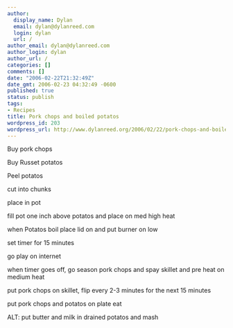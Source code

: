 ```yaml
---
author:
  display_name: Dylan
  email: dylan@dylanreed.com
  login: dylan
  url: /
author_email: dylan@dylanreed.com
author_login: dylan
author_url: /
categories: []
comments: []
date: "2006-02-22T21:32:49Z"
date_gmt: 2006-02-23 04:32:49 -0600
published: true
status: publish
tags:
- Recipes
title: Pork chops and boiled potatos
wordpress_id: 203
wordpress_url: http://www.dylanreed.org/2006/02/22/pork-chops-and-boiled-potatos/
---
```


Buy pork chops

Buy Russet potatos

Peel potatos

cut into chunks

place in pot

fill pot one inch above potatos and place on med high heat

when Potatos boil place lid on and put burner on low

set timer for 15 minutes

go play on internet

when timer goes off, go season pork chops and spay skillet and pre heat on medium heat

put pork chops on skillet, flip every 2-3 minutes for the next 15 minutes

put pork chops and potatos on plate eat

ALT: put butter and milk in drained potatos and mash
